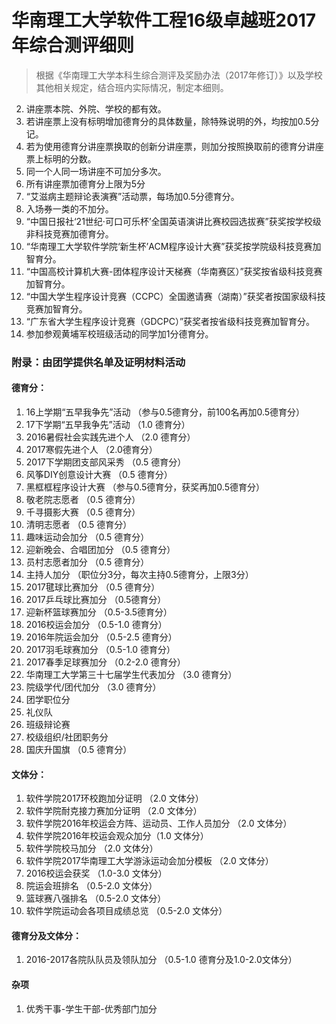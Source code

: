 # 华南理工大学软件工程16级卓越班2017年综合测评细则

> 根据《华南理工大学本科生综合测评及奖励办法（2017年修订）》以及学校其他相关规定，结合班内实际情况，制定本细则。

2. 讲座票本院、外院、学校的都有效。
3. 若讲座票上没有标明增加德育分的具体数量，除特殊说明的外，均按加0.5分记。
4. 若为使用德育分讲座票换取的创新分讲座票，则加分按照换取前的德育分讲座票上标明的分数。
5. 同一个人同一场讲座不可加分多次。
6. 所有讲座票加德育分上限为5分
7. “艾滋病主题辩论表演赛”活动票，每场加0.5分德育分。
8. 入场券一类的不加分。
8. “中国日报社‘21世纪·可口可乐杯’全国英语演讲比赛校园选拔赛”获奖按学校级非科技竞赛加德育分。
10. “华南理工大学软件学院‘新生杯’ACM程序设计大赛”获奖按学院级科技竞赛加智育分。
11. “中国高校计算机大赛-团体程序设计天梯赛（华南赛区）”获奖按省级科技竞赛加智育分。
12. “中国大学生程序设计竞赛（CCPC）全国邀请赛（湖南）”获奖者按国家级科技竞赛加智育分。
13. “广东省大学生程序设计竞赛（GDCPC）”获奖者按省级科技竞赛加智育分。
20. 参加参观黄埔军校班级活动的同学加1分德育分。

### 附录：由团学提供名单及证明材料活动

#### 德育分：

1. 16上学期“五早我争先”活动 （参与0.5德育分，前100名再加0.5德育分）
2. 17下学期“五早我争先”活动 （1.0 德育分）
3. 2016暑假社会实践先进个人 （2.0 德育分）
4. 2017寒假先进个人 （2.0德育分）
5. 2017下学期团支部风采秀 （0.5 德育分）
6. 风筝DIY创意设计大赛 （0.5 德育分）
7. 黑框框程序设计大赛 （参与0.5德育分，获奖再加0.5德育分）
8. 敬老院志愿者 （0.5 德育分）
9. 千寻摄影大赛 （0.5 德育分）
10. 清明志愿者 （0.5 德育分）
11. 趣味运动会加分 （0.5 德育分）
12. 迎新晚会、合唱团加分 （0.5 德育分）
13. 员村志愿者加分 （0.5 德育分）
14. 主持人加分 （职位分3分，每次主持0.5德育分，上限3分）
15. 2017毽球比赛加分 （0.5 德育分）
16. 2017乒乓球比赛加分 （0.5德育分）
17. 迎新杯篮球赛加分 （0.5-3.5德育分）
18. 2016校运会加分 （0.5-1.0 德育分）
19. 2016年院运会加分 （0.5-2.5 德育分）
20. 2017羽毛球赛加分 （0.5-1.0 德育分）
21. 2017春季足球赛加分 （0.2-2.0 德育分）
22. 华南理工大学第三十七届学生代表加分 （3.0 德育分）
23. 院级学代/团代加分 （3.0 德育分）
24. 团学职位分
25. 礼仪队
26. 班级辩论赛
27. 校级组织/社团职务分
28. 国庆升国旗 （0.5 德育分）

#### 文体分：

1. 软件学院2017环校跑加分证明 （2.0 文体分）
2. 软件学院耐克接力赛加分证明 （2.0 文体分）
3. 软件学院2016年校运会方阵、运动员、工作人员加分 （2.0 文体分）
4. 软件学院2016年校运会观众加分（1.0 文体分）
5. 软件学院校马加分 （2.0 文体分）
6. 软件学院2017华南理工大学游泳运动会加分模板 （2.0 文体分）
7. 2016校运会获奖 （1.0-3.0 文体分）
8. 院运会班排名 （0.5-2.0 文体分）
9. 篮球赛八强排名 （0.5-2.0 文体分）
10. 软件学院运动会各项目成绩总览 （0.5-2.0 文体分）

#### 德育分及文体分：

1. 2016-2017各院队队员及领队加分 （0.5-1.0 德育分及1.0-2.0文体分）

#### 杂项

1. 优秀干事-学生干部-优秀部门加分
